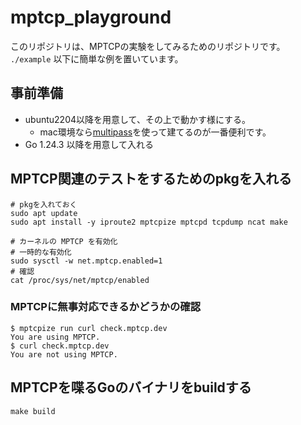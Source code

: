 # mptcp_playground

このリポジトリは、MPTCPの実験をしてみるためのリポジトリです。
`./example` 以下に簡単な例を置いています。

## 事前準備
- ubuntu2204以降を用意して、その上で動かす様にする。
  - mac環境なら[multipass](https://canonical.com/multipass)を使って建てるのが一番便利です。
- Go 1.24.3 以降を用意して入れる

## MPTCP関連のテストをするためのpkgを入れる
```shell
# pkgを入れておく
sudo apt update
sudo apt install -y iproute2 mptcpize mptcpd tcpdump ncat make

# カーネルの MPTCP を有効化
# 一時的な有効化
sudo sysctl -w net.mptcp.enabled=1
# 確認
cat /proc/sys/net/mptcp/enabled
```

### MPTCPに無事対応できるかどうかの確認
```shell
$ mptcpize run curl check.mptcp.dev
You are using MPTCP.
$ curl check.mptcp.dev
You are not using MPTCP.
```

## MPTCPを喋るGoのバイナリをbuildする
```shell
make build
```